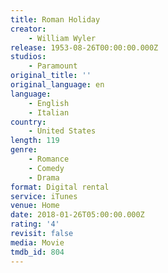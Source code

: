 ```yaml
---
title: Roman Holiday
creator:
    - William Wyler
release: 1953-08-26T00:00:00.000Z
studios:
    - Paramount
original_title: ''
original_language: en
language:
    - English
    - Italian
country:
    - United States
length: 119
genre:
    - Romance
    - Comedy
    - Drama
format: Digital rental
service: iTunes
venue: Home
date: 2018-01-26T05:00:00.000Z
rating: '4'
revisit: false
media: Movie
tmdb_id: 804
---
```



